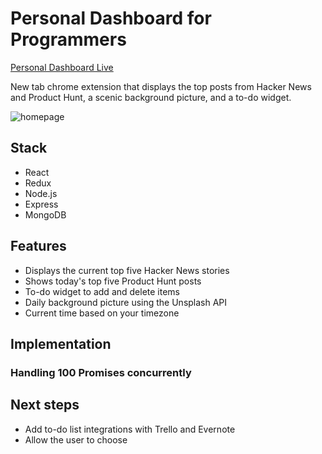 # Personal Dashboard for Programmers

[Personal Dashboard Live](https://chrome.google.com/webstore/detail/personal-dashboard-for-pr/apjalebbkapoippmfghefkckhlocaigh)

New tab chrome extension that displays the top posts from Hacker News and Product Hunt, a scenic background picture, and a to-do widget.

![homepage](https://github.com/adrianhorning08/vinyasa/blob/master/vinyasa%20login.png)

## Stack

  * React
  * Redux
  * Node.js
  * Express
  * MongoDB


## Features
  * Displays the current top five Hacker News stories
  * Shows today's top five Product Hunt posts
  * To-do widget to add and delete items
  * Daily background picture using the Unsplash API
  * Current time based on your timezone


## Implementation

### Handling 100 Promises concurrently

## Next steps

  * Add to-do list integrations with Trello and Evernote
  * Allow the user to choose  
  
